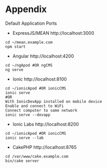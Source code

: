# Appendix

Default Application Ports

* ExpressJS/MEAN http://localhost:3000
```
cd ~/mean.example.com
npm start
```
* Angular http://localhost:4200
```
cd ~/ngApod #OR ngCMS
ng serve
```
* Ionic http://localhost:8100
```
cd ~/ionicApod #OR ionicCMS
ionic serve
#OR
With IonicDevApp installed on mobile device
Enable and connect to WiFi
Connect computer to same network
ionic serve --devapp
```
* Ionic Labs http://localhost:8200
```
cd ~/ionicApod #OR ionicCMS
ionic serve --lab
```
* CakePHP http://localhost:8765
```
cd /var/www/cake.example.com
bin/cake server
```
